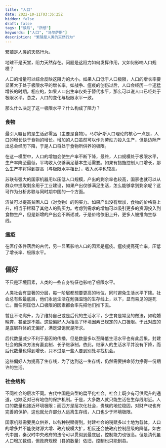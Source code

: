 ```yaml
---
title: "人口"
date: 2022-10-11T03:36:25Z
hidden: false
draft: false
tags: ["读后", "所想"]
keywords: ["人口", "马尔萨斯"]
description: "繁殖是人类的天然行为"
---
```


繁殖是人类的天然行为。

地球不是天堂，阻力天然存在。问题是这阻力如何发挥作用，又如何影响人口规模？

人口的增量可以综合反映这阻力的大小。如果人口低于人口极限，人口的增长率要显著大于处于极限水平的增长率，如战争、瘟疫的创伤过后，人口会经历一个迅猛增长的时期。相应的，如果人口出生率仅处于替代水平，那么可以说人口已经处于极限水平。总之，人口的变化与极限水平一致。

那么什么决定了这一极限水平？什么构成了阻力？

### 食物

最引人瞩目的是生活必需品（主要是食物）。马尔萨斯人口理论的核心一点是，人口的增长快于食物的增长。增加的人口虽然可以作为劳动力投入生产，但是边际产出总会经历下降，于是人口将处于食物所供养的极限。

在这一模型中，人口的增加会使生产率不断下降，最终，人口规模处于极限水平，生产率降至最低，平均收入仅够满足基本生活需要。如果有措施控制人口增长，那么生产率将得到提高（与极限水平相比），收入水平也较高。

苏联有强大的国家机器用以压低人口规模，产出的剩余率也较高，国家也就可以从群众中提取剩余用于工业建设，如果产出仅够满足生活，怎么能够拿到剩余呢？这可作为分析苏联与同时期中国的一个方面。

济贫可以提高贫困人口（对食物）的购买力。如果产出没有增加，食物的价格将上升，相当于稀释了其他人的购买力。考虑到需求的增加可以吸引更多的资源投入到食物生产，但是新增的产出会不断递减，于是价格依旧上升，更多人被推向生存线。

### 瘟疫

在医疗条件落后的古代，另一显著影响人口的因素是瘟疫。瘟疫提高死亡率，压低了增长率、极限水平。

## 偏好

不只是环境因素，人类的一些自身特征也影响了极限水平。

人类社会有显著的分层，每一阶层都想要更高的地位，同时避免生活水平下降。社会总有些最底层，他们永远生活在勉强温饱的生存线上，以下，显而易见的是死亡。而任何压低人口极限的因素都会率先把他们推下去。

暂且不论爬升，为了维持自己或是后代的生活水平，少生育是常见的做法，如晚婚晚育，甚至是不婚。这些偏好人为抬高了环境因素已规定的人口极限。于此对应的是底层群体的无偏好，满足温饱就是所求。

后代数量减少不利于基因的传播，但是数量多以至降低生活水平也有此后果。封建社会的解决方法有妻妾制、长子继承制，依此，继承人的生活水平并没有下降，而后代数量也得到增长，只不过是一些人要到别处寻找机会。

这些偏好人为提高了生存线，为了达到这一生存线，仍然需要拼命努力挣得一份期许的生活。

### 社会结构

不同社会的层次不同。古代中国是典型的扁平化社会。社会上既少有可供爬升的通道，也缺乏对已有地位的保护机制。于是，大多数人就只能生活在生存线附近。人口的数量也接近环境极限；而西方是层次化社会，贵族的地位稳固，对财产权也有完善的保护，这也就允许部分人远离生存线，人口也少于环境极限。

国家机器需要民众供养，以各种税赋得到。封建社会的税赋多以土地为载体，人口的增多并不能使财源大增、政府规模大扩，相反还会使政府控制层级的降低。如古代中国，秦汉时中央政府的法令可以贯彻到最底层，控制能力也很高。但是清代虽人口增加数倍，但政府规模（县的数量）依旧，控制也只能到县。
